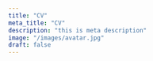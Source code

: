 ```yaml
---
title: "CV"
meta_title: "CV"
description: "this is meta description"
image: "/images/avatar.jpg"
draft: false
---
```



<div id="adobe-dc-view" style="height: 100vh; width: 80vh;"></div>
<script src="https://acrobatservices.adobe.com/view-sdk/viewer.js"></script>
<script type="text/javascript">
  document.addEventListener("adobe_dc_view_sdk.ready", function(){
    var adobeDCView = new AdobeDC.View({clientId: "e888a96aa42146bea180538e306d7e31", divId: "adobe-dc-view"}); // this client id only work for the "nicholas-bn.github.io" domain
    adobeDCView.previewFile({
      content:{ location:
        { url: "./CV_Nicho_EN_dec_2024_without_mail_tel.pdf"}},
      metaData:{fileName: "Nicholas's CV"}
    },
    {
      embedMode: "SIZED_CONTAINER"
    });
  });
</script>
